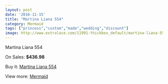 ```yaml
---
layout: post
date: '2016-11-15'
title: "Martina Liana 554"
category: Mermaid
tags: ["princess","custom","made","wedding","discount"]
image: http://www.extralace.com/11991-thickbox_default/martina-liana-554.jpg
---
```

Martina Liana 554

On Sales: **$436.98**
<a href="https://www.extralace.com/mermaid/5636-martina-liana-554.html"><amp-img layout="responsive" width="600" height="600" src="//www.extralace.com/11991-thickbox_default/martina-liana-554.jpg" alt="Martina Liana 554 0" /></a>
<a href="https://www.extralace.com/mermaid/5636-martina-liana-554.html"><amp-img layout="responsive" width="600" height="600" src="//www.extralace.com/11992-thickbox_default/martina-liana-554.jpg" alt="Martina Liana 554 1" /></a>

Buy it: [Martina Liana 554](https://www.extralace.com/mermaid/5636-martina-liana-554.html "Martina Liana 554")

View more: [Mermaid](https://www.extralace.com/5-mermaid "Mermaid")